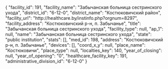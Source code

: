{
    "facility_id": 191,
    "facility_name": "Забычанская больница сестринского ухода",
    "district_id": "6-12-0",
    "district_name": "Костюковичский район",
    "facility_url": "http:\/\/healthcare.by\/instinfo.php?orgnum=8297",
    "facility_address": "Костюковичский р-н, п. Забычанье",
    "title": "Забычанская больница сестринского ухода",
    "facility_type": null,
    "ap_1": null,
    "name": "Забычанская больница сестринского ухода",
    "state": "public institution",
    "stats": [],
    "med_id": 198,
    "address": "Костюковичский р-н, п. Забычанье",
    "devices": [],
    "coord_x_y": null,
    "place_name": "Костюковичи",
    "place_type": null,
    "localties_key": 140,
    "year_of_closing": null,
    "year_of_opening": "0",
    "healthcare_facility_key": 191,
    "administrative_division_id": "6-12-0"
}